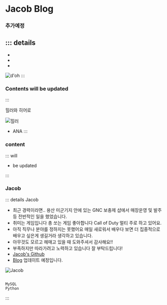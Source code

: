 # Jacob Blog 
### 추가예정
::: details 
- 
- 
- 

- 
![d'oh](/images/doh.webp)
:::

### Contents will be updated
::: 





 힐러와 히어로

![힐러](https://staticg.sportskeeda.com/editor/2022/10/e8869-16655984605545-1920.jpg)
- ANA
:::

### content
:::  will
- be updated

:::

### Jacob
::: details Jacob <Badge type="tip" text="LG U+4기 " vertical="top" /> <Badge type="warning" text="NEWBIE" vertical="top" /> <Badge type="tip" text="찾아가는중" vertical="top" /> <Badge type="tip" text="Data Engineer?" vertical="top" />
- 최근 경력이라면.. 용산 미군기지 안에 있는  GNC 보충제 샵에서 매장운영 및 발주 등 전반적인 일을 했었습니다.
- 취미는 게임입니다 총 쏘는 게임 좋아합니다 Call of Duty 멀티 주로 하고 있어요.
- 아직 직무나 분야를 정하지는 못했어요 매일 새로워서 배우다 보면 더 집중적으로 배우고 싶은게 생길거라 생각하고 있습니다.
- 아무것도 모르고 헤매고 있을 때 도와주셔서 감사해요!!
- 부족하지만 따라가려고 노력하고 있습니다 잘 부탁드립니다!
- [Jacob's Github](https://github.com/Jacob-53)
- [Blog](https://jacob-53.github.io/) 업데이트 예정입니다.

![Jacob](/images/doh2.webp)
```

MySQL
Python

```
:::
